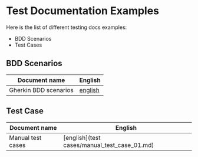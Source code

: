 
# Test Documentation Examples  
Here is the list of different testing docs examples:  
- BDD Scenarios  
- Test Cases  

## BDD Scenarios
| Document name         |English|
|-----------------------|---|
| Gherkin BDD scenarios | [english](BDD_test/bdd_scenario_01.md) |

## Test Case
| Document name   |English|
|-----------------|-------|
|Manual test cases| [english](test cases/manual_test_case_01.md) |
